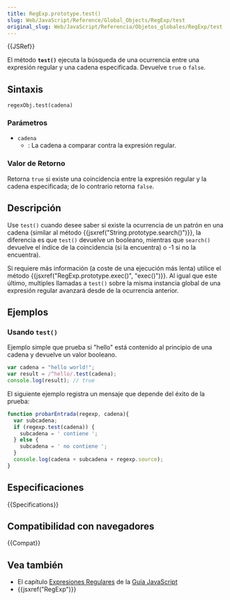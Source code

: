 ```yaml
---
title: RegExp.prototype.test()
slug: Web/JavaScript/Reference/Global_Objects/RegExp/test
original_slug: Web/JavaScript/Referencia/Objetos_globales/RegExp/test
---
```


{{JSRef}}

El método **`test()`** ejecuta la búsqueda de una ocurrencia entre una expresión regular y una cadena especificada. Devuelve `true` o `false`.

## Sintaxis

```
regexObj.test(cadena)
```

### Parámetros

- `cadena`
  - : La cadena a comparar contra la expresión regular.

### Valor de Retorno

Retorna `true` si existe una coincidencia entre la expresión regular y la cadena especificada; de lo contrario retorna `false`.

## Descripción

Use `test()` cuando desee saber si existe la ocurrencia de un patrón en una cadena (similar al método {{jsxref("String.prototype.search()")}}, la diferencia es que `test()` devuelve un booleano, mientras que `search()` devuelve el índice de la coincidencia (si la encuentra) o -1 si no la encuentra).

Si requiere más información (a coste de una ejecución más lenta) utilice el método {{jsxref("RegExp.prototype.exec()", "exec()")}}. Al igual que este último, multiples llamadas a `test()` sobre la misma instancia global de una expresión regular avanzará desde de la ocurrencia anterior.

## Ejemplos

### Usando `test()`

Ejemplo simple que prueba si "hello" está contenido al principio de una cadena y devuelve un valor booleano.

```js
var cadena = "hello world!";
var result = /^hello/.test(cadena);
console.log(result); // true
```

El siguiente ejemplo registra un mensaje que depende del éxito de la prueba:

```js
function probarEntrada(regexp, cadena){
  var subcadena;
  if (regexp.test(cadena)) {
    subcadena = ' contiene ';
  } else {
    subcadena = ' no contiene ';
  }
  console.log(cadena + subcadena + regexp.source);
}
```

## Especificaciones

{{Specifications}}

## Compatibilidad con navegadores

{{Compat}}

## Vea también

- El capítulo [Expresiones Regulares](/es/docs/Web/JavaScript/Guide/Regular_Expressions) de la [Guía JavaScript](/es/docs/Web/JavaScript/Guide)
- {{jsxref("RegExp")}}
